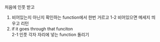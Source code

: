 
처음에 인풋 받고
1. 비어있는지 아닌지 확인하는 function에서 한번 거르고
1-2 비어있으면 메세지 띄우고 리턴
2. if it goes through that funciton  
2-1 인풋 각자 자리에 넣는 function 돌리기
